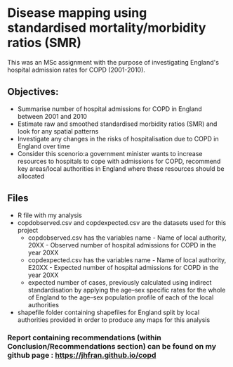 # Disease mapping using standardised mortality/morbidity ratios (SMR)

This was an MSc assignment with the purpose of investigating England's hospital admission rates for COPD (2001-2010).

## Objectives: 

- Summarise number of hospital admissions for COPD in England between 2001 and 2010
- Estimate raw and smoothed standardised morbidity ratios (SMR) and look for any spatial patterns 
- Investigate any changes in the risks of hospitalisation due to COPD in England over time
- Consider this scenorio:a government minister wants to increase resources to hospitals to cope with admissions for COPD, recommend key areas/local authorities in England where these resources should be allocated  

## Files 

- R file with my analysis
- copdobserved.csv and copdexpected.csv are the datasets used for this project
    * copdobserved.csv has the variables name - Name of local authority, 20XX - Observed number of hospital admissions for COPD in the year 20XX
    * copdexpected.csv has the variables name - Name of local authority, E20XX - Expected number of hospital admissions for COPD in the year 20XX
    * expected number of cases, previously calculated using indirect standardisation by applying the age–sex specific rates for the whole of England to the age–sex population profile of each of the local authorities
- shapefile folder containing shapefiles for England split by local authorities provided in order to produce any maps for this analysis

### Report containing recommendations (within Conclusion/Recommendations section) can be found on my github page : https://jhfran.github.io/copd
